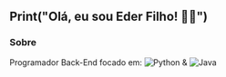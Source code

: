## Print("Olá, eu sou Eder Filho! 👋🏽")

### Sobre

Programador Back-End focado em:
![Python](https://img.shields.io/badge/python-3670A0?style=for-the-badge&logo=python&logoColor=ffdd54) &
![Java](https://img.shields.io/badge/java-%23ED8B00.svg?style=for-the-badge&logo=openjdk&logoColor=white)
